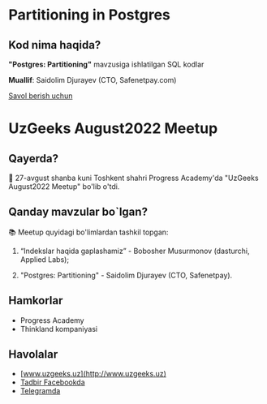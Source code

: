 # Partitioning in Postgres

## Kod nima haqida?

**"Postgres: Partitioning"** mavzusiga ishlatilgan SQL kodlar

**Muallif**: Saidolim Djurayev (CTO, Safenetpay.com)

[Savol berish uchun](https://t.me/UzGeeksSavollar)

# UzGeeks August2022 Meetup

## Qayerda?

📆 27-avgust shanba kuni 
Toshkent shahri Progress Academy'da 
"UzGeeks August2022 Meetup" bo'lib o'tdi.

## Qanday mavzular bo`lgan?

📚 Meetup quyidagi bo'limlardan tashkil topgan:

1. “Indekslar haqida gaplashamiz” - Bobosher Musurmonov (dasturchi, Applied Labs);

2. "Postgres: Partitioning" - Saidolim Djurayev (CTO, Safenetpay).



## Hamkorlar

* Progress Academy
* Thinkland kompaniyasi

## Havolalar

* [www.uzgeeks.uz](http://www.uzgeeks.uz)
* [Tadbir Facebookda](https://www.facebook.com/events/618361266578201/?acontext=%7B%22event_action_history%22%3A[%7B%22extra_data%22%3A%22%22%2C%22mechanism%22%3A%22unknown%22%2C%22surface%22%3A%22page%22%7D%2C%7B%22extra_data%22%3A%22%22%2C%22mechanism%22%3A%22page_upcoming_events_card%22%2C%22surface%22%3A%22page%22%7D%2C%7B%22extra_data%22%3A%22%22%2C%22mechanism%22%3A%22surface%22%2C%22surface%22%3A%22create_dialog%22%7D]%2C%22ref_notif_type%22%3Anull%7D)
* [Telegramda](https://t.me/UzGeeksCommunity)

